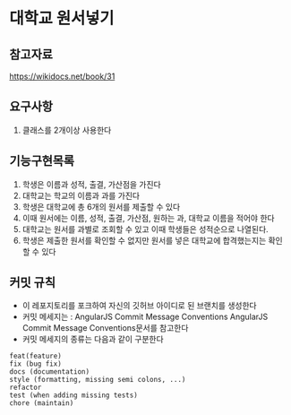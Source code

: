 # 대학교 원서넣기
## 참고자료
https://wikidocs.net/book/31
## 요구사항
1. 클래스를 2개이상 사용한다
## 기능구현목록
1. 학생은 이름과 성적, 출결, 가산점을 가진다
2. 대학교는 학교의 이름과 과를 가진다
3. 학생은 대학교에 총 6개의 원서를 제출할 수 있다
4. 이때 원서에는 이름, 성적, 출결, 가산점, 원하는 과, 대학교 이름을 적어야 한다
5. 대학교는 원서를 과별로 조회할 수 있고 이때 학생들은 성적순으로 나열된다.
6. 학생은 제출한 원서를 확인할 수 없지만 원서를 넣은 대학교에 합격했는지는 확인 할 수 있다
## 커밋 규칙
* 이 레포지토리를 포크하여 자신의 깃허브 아이디로 된 브랜치를 생성한다
* 커밋 메세지는 : AngularJS Commit Message Conventions AngularJS Commit Message Conventions문서를 참고한다
* 커밋 메세지의 종류는 다음과 같이 구분한다
``` 
feat(feature)
fix (bug fix)
docs (documentation)
style (formatting, missing semi colons, ...)
refactor
test (when adding missing tests)
chore (maintain)
```
   
